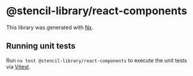 # @stencil-library/react-components

This library was generated with [Nx](https://nx.dev).

## Running unit tests

Run `nx test @stencil-library/react-components` to execute the unit tests via [Vitest](https://vitest.dev/).
